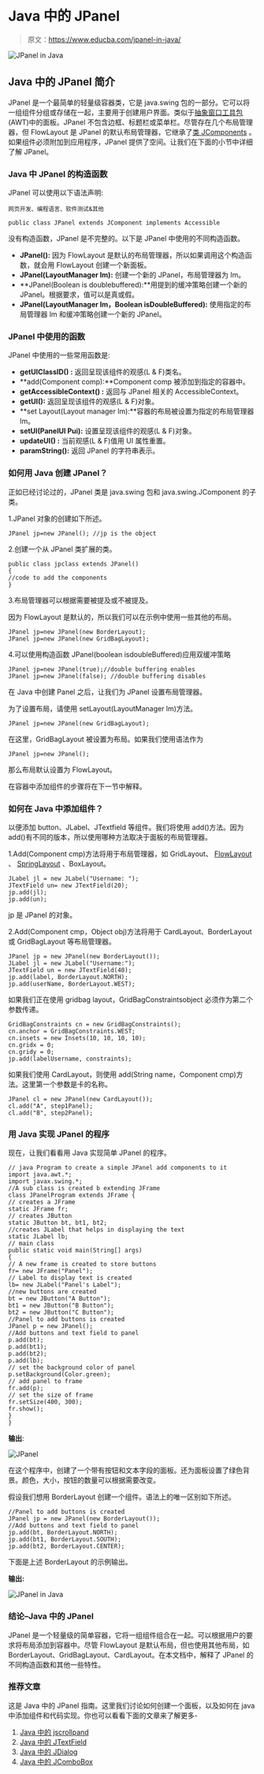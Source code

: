 # Java 中的 JPanel

> 原文：<https://www.educba.com/jpanel-in-java/>

![JPanel in Java](img/8e3fef5f85661ba067b6459799aaa564.png)



## Java 中的 JPanel 简介

JPanel 是一个最简单的轻量级容器类，它是 java.swing 包的一部分。它可以将一组组件分组或存储在一起，主要用于创建用户界面。类似于[抽象窗口工具包](https://www.educba.com/what-is-awt-in-java/) (AWT)中的面板。JPanel 不包含边框、标题栏或菜单栏。尽管存在几个布局管理器，但 FlowLayout 是 JPanel 的默认布局管理器，它继承了[类 JComponents](https://www.educba.com/jcomponent-in-java/) 。如果组件必须附加到应用程序，JPanel 提供了空间。让我们在下面的小节中详细了解 JPanel。

### Java 中 JPanel 的构造函数

JPanel 可以使用以下语法声明:

<small>网页开发、编程语言、软件测试&其他</small>

```
public class JPanel extends JComponent implements Accessible
```

没有构造函数，JPanel 是不完整的。以下是 JPanel 中使用的不同构造函数。

*   **JPanel():** 因为 FlowLayout 是默认的布局管理器，所以如果调用这个构造函数，就会用 FlowLayout 创建一个新面板。
*   **JPanel(LayoutManager lm):** 创建一个新的 JPanel，布局管理器为 lm。
*   **JPanel(Boolean is doublebuffered):**用提到的缓冲策略创建一个新的 JPanel。根据要求，值可以是真或假。
*   **JPanel(LayoutManager lm，Boolean isDoubleBuffered):** 使用指定的布局管理器 lm 和缓冲策略创建一个新的 JPanel。

### JPanel 中使用的函数

JPanel 中使用的一些常用函数是:

*   **getUIClassID() :** 返回呈现该组件的观感(L & F)类名。
*   **add(Component comp):**Component comp 被添加到指定的容器中。
*   **getAccessibleContext() :** 返回与 JPanel 相关的 AccessibleContext。
*   **getUI():** 返回呈现该组件的观感(L & F)对象。
*   **set Layout(Layout manager lm):**容器的布局被设置为指定的布局管理器 lm。
*   **setUI(PanelUI Pui):** 设置呈现该组件的观感(L & F)对象。
*   **updateUI() :** 当前观感(L & F)值用 UI 属性重置。
*   **paramString():** 返回 JPanel 的字符串表示。

### 如何用 Java 创建 JPanel？

正如已经讨论过的，JPanel 类是 java.swing 包和 java.swing.JComponent 的子类。

1.JPanel 对象的创建如下所述。

```
JPanel jp=new JPanel(); //jp is the object
```

2.创建一个从 JPanel 类扩展的类。

```
public class jpclass extends JPanel()
{
//code to add the components
}
```

3.布局管理器可以根据需要被提及或不被提及。

因为 FlowLayout 是默认的，所以我们可以在示例中使用一些其他的布局。

```
JPanel jp=new JPanel(new BorderLayout);
JPanel jp=new JPanel(new GridBagLayout);
```

4.可以使用构造函数 JPanel(boolean isdoubleBuffered)应用双缓冲策略

```
JPanel jp=new JPanel(true);//double buffering enables
JPanel jp=new JPanel(false); //double buffering disables
```

在 Java 中创建 Panel 之后，让我们为 JPanel 设置布局管理器。

为了设置布局，请使用 setLayout(LayoutManager lm)方法。

```
JPanel jp=new JPanel(new GridBagLayout);
```

在这里，GridBagLayout 被设置为布局。如果我们使用语法作为

```
JPanel jp=new JPanel();
```

那么布局默认设置为 FlowLayout。

在容器中添加组件的步骤将在下一节中解释。

### 如何在 Java 中添加组件？

以便添加 button、JLabel、JTextfield 等组件。我们将使用 add()方法。因为 add()有不同的版本，所以使用哪种方法取决于面板的布局管理器。

1.Add(Component cmp)方法将用于布局管理器，如 GridLayout、 [FlowLayout](https://www.educba.com/flowlayout-in-java/) 、 [SpringLayout](https://www.educba.com/springlayout-in-java/) 、BoxLayout。

```
JLabel jl = new JLabel("Username: ");
JTextField un= new JTextField(20);
jp.add(jl);
jp.add(un);
```

jp 是 JPanel 的对象。

2.Add(Component cmp，Object obj)方法将用于 CardLayout、BorderLayout 或 GridBagLayout 等布局管理器。

```
JPanel jp = new JPanel(new BorderLayout());
JLabel jl = new JLabel("Username:");
JTextField un = new JTextField(40);
jp.add(label, BorderLayout.NORTH);
jp.add(userName, BorderLayout.WEST);
```

如果我们正在使用 gridbag layout，GridBagConstraintsobject 必须作为第二个参数传递。

```
GridBagConstraints cn = new GridBagConstraints();
cn.anchor = GridBagConstraints.WEST;
cn.insets = new Insets(10, 10, 10, 10);
cn.gridx = 0;
cn.gridy = 0;
jp.add(labelUsername, constraints);
```

如果我们使用 CardLayout，则使用 add(String name，Component cmp)方法。这里第一个参数是卡的名称。

```
JPanel cl = new JPanel(new CardLayout());
cl.add("A", step1Panel);
cl.add("B", step2Panel);
```

### 用 Java 实现 JPanel 的程序

现在，让我们看看用 Java 实现简单 JPanel 的程序。

```
// java Program to create a simple JPanel add components to it
import java.awt.*;
import javax.swing.*;
//A sub class is created b extending JFrame
class JPanelProgram extends JFrame {
// creates a JFrame
static JFrame fr;
// creates JButton
static JButton bt, bt1, bt2;
//creates JLabel that helps in displaying the text
static JLabel lb;
// main class
public static void main(String[] args)
{
// A new frame is created to store buttons
fr= new JFrame("Panel");
// Label to display text is created
lb= new JLabel("Panel's Label");
//new buttons are created
bt = new JButton("A Button");
bt1 = new JButton("B Button");
bt2 = new JButton("C Button");
//Panel to add buttons is created
JPanel p = new JPanel();
//Add buttons and text field to panel
p.add(bt);
p.add(bt1);
p.add(bt2);
p.add(lb);
// set the background color of panel
p.setBackground(Color.green);
// add panel to frame
fr.add(p);
// set the size of frame
fr.setSize(400, 300);
fr.show();
}
}
```

**输出**:

![JPanel](img/a9d7ae17215a2ea394bd1d6e74f01347.png)



在这个程序中，创建了一个带有按钮和文本字段的面板。还为面板设置了绿色背景。颜色，大小，按钮的数量可以根据需要改变。

假设我们想用 BorderLayout 创建一个组件。语法上的唯一区别如下所述。

```
//Panel to add buttons is created
JPanel jp = new JPanel(new BorderLayout());
//Add buttons and text field to panel
jp.add(bt, BorderLayout.NORTH);
jp.add(bt1, BorderLayout.SOUTH);
jp.add(bt2, BorderLayout.CENTER);
```

下面是上述 BorderLayout 的示例输出。

**输出:**

![JPanel in Java](img/dfeb56afd919184e3d0f878e4eeac8c2.png)



### 结论–Java 中的 JPanel

JPanel 是一个轻量级的简单容器，它将一组组件组合在一起。可以根据用户的要求将布局添加到容器中。尽管 FlowLayout 是默认布局，但也使用其他布局，如 BorderLayout、GridBagLayout、CardLayout。在本文档中，解释了 JPanel 的不同构造函数和其他一些特性。

### 推荐文章

这是 Java 中的 JPanel 指南。这里我们讨论如何创建一个面板，以及如何在 java 中添加组件和代码实现。你也可以看看下面的文章来了解更多-

1.  [Java 中的 jscrollpand](https://www.educba.com/jscrollpane-in-java/)
2.  [Java 中的 JTextField](https://www.educba.com/jtextfield-in-java/)
3.  [Java 中的 JDialog](https://www.educba.com/jdialog-in-java/)
4.  [Java 中的 JComboBox](https://www.educba.com/jcombobox-in-java/)





